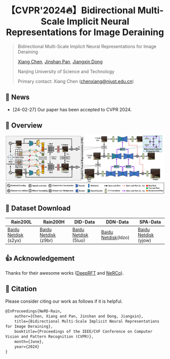 <div align="center">

# 【CVPR'2024🔥】Bidirectional Multi-Scale Implicit Neural Representations for Image Deraining
</div>

> Bidirectional Multi-Scale Implicit Neural Representations for Image Deraining
>
> [Xiang Chen](https://cschenxiang.github.io/), [Jinshan Pan](https://jspan.github.io/), [Jiangxin Dong](https://scholar.google.com/citations?user=ruebFVEAAAAJ&hl=en&oi=ao)
>
> Nanjing University of Science and Technology
>
> Primary contact: Xiang Chen (chenxiang@njust.edu.cn)

## 📣 News
- [24-02-27] Our paper has been accepted to CVPR 2024.

## 📌 Overview
![avatar](Overview.jpg)

## 🧩 Dataset Download
<table>
<thead>
  <tr>
    <th>Rain200L</th>
    <th>Rain200H</th>
    <th>DID-Data</th>
    <th>DDN-Data</th>
    <th>SPA-Data</th>
  </tr>
</thead>
<tbody>
  <tr>
    <td> <a href="https://pan.baidu.com/s/1rTb4qU3fCEA4MRpQss__DA?pwd=s2yx">Baidu Netdisk</a> (s2yx) </td>
    <td> <a href="https://pan.baidu.com/s/1KK8R2bPKgcOX8gMXSuKtCQ?pwd=z9br">Baidu Netdisk </a>(z9br) </td>
    <td> <a href="https://pan.baidu.com/s/1aPFJExxxTBOzJjngMAOQDA?pwd=5luo">Baidu Netdisk</a> (5luo)</td>
    <td> <a href="https://pan.baidu.com/s/1g_m7RfSUJUtknlWugO1nrw?pwd=ldzo">Baidu Netdisk</a>(ldzo) </td>
    <td> <a href="https://pan.baidu.com/s/1YfxC5OvgYcQCffEttFz8Kg?pwd=yjow">Baidu Netdisk</a> (yjow) </td>
  </tr>
</tbody>
</table>

## 👍 Acknowledgement
Thanks for their awesome works ([DeepRFT](https://github.com/INVOKERer/DeepRFT) and [NeRCo](https://github.com/Ysz2022/NeRCo)).

## 📘 Citation
Please consider citing our work as follows if it is helpful.
```
@InProceedings{NeRD-Rain,
    author={Chen, Xiang and Pan, Jinshan and Dong, Jiangxin}, 
    title={Bidirectional Multi-Scale Implicit Neural Representations for Image Deraining},
    booktitle={Proceedings of the IEEE/CVF Conference on Computer Vision and Pattern Recognition (CVPR)},
    month={June},
    year={2024}
}
```

